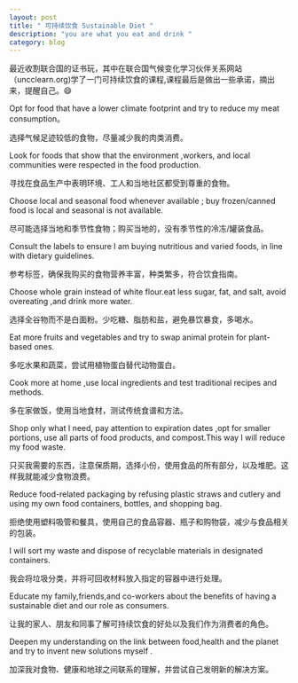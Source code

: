 ```yaml
---
layout: post
title: " 可持续饮食 Sustainable Diet "
description: "you are what you eat and drink "
category: blog
---
```


最近收割联合国的证书玩，其中在联合国气候变化学习伙伴关系网站（uncclearn.org)学了一门可持续饮食的课程,课程最后是做出一些承诺，摘出来，提醒自己。😄



Opt for food that have  a lower climate footprint and try to reduce my meat consumption。

选择气候足迹较低的食物，尽量减少我的肉类消费。

Look for foods that show that the environment ,workers, and local communities were respected in the food production.

寻找在食品生产中表明环境、工人和当地社区都受到尊重的食物。

Choose local and seasonal food whenever available ; buy frozen/canned food is local and seasonal is not available.

尽可能选择当地和季节性食物；购买当地的，没有季节性的冷冻/罐装食品。

Consult the labels to ensure I am buying nutritious and varied foods, in line with dietary guidelines.

参考标签，确保我购买的食物营养丰富，种类繁多，符合饮食指南。

Choose whole grain instead of white flour.eat less sugar, fat, and salt, avoid overeating ,and drink more water.

选择全谷物而不是白面粉。少吃糖、脂肪和盐，避免暴饮暴食，多喝水。

Eat more fruits and vegetables and try to swap animal protein for plant-based ones.

多吃水果和蔬菜，尝试用植物蛋白替代动物蛋白。

Cook more at home ,use local ingredients and test traditional recipes and methods.

多在家做饭，使用当地食材，测试传统食谱和方法。

Shop only what I need, pay attention to expiration dates ,opt for smaller portions, use all parts of food products, and compost.This way I will reduce my food waste.

只买我需要的东西，注意保质期，选择小份，使用食品的所有部分，以及堆肥。这样我就能减少食物浪费。

Reduce food-related packaging by refusing plastic straws and cutlery and using my own food containers, bottles, and shopping bag.

拒绝使用塑料吸管和餐具，使用自己的食品容器、瓶子和购物袋，减少与食品相关的包装。

I will sort my waste and dispose of recyclable materials in designated containers.

我会将垃圾分类，并将可回收材料放入指定的容器中进行处理。

Educate my family,friends,and co-workers about the benefits of having a sustainable diet and our role as consumers.

让我的家人、朋友和同事了解可持续饮食的好处以及我们作为消费者的角色。

Deepen my understanding on the link between food,health and the planet and try to invent new solutions myself .

加深我对食物、健康和地球之间联系的理解，并尝试自己发明新的解决方案。
